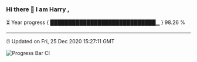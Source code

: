 ### Hi there 👋 I am Harry , 

⏳ Year progress { █████████████████████████████▁ } 98.26 %

---

⏰ Updated on Fri, 25 Dec 2020 15:27:11 GMT

![Progress Bar CI](https://github.com/duykhang68/duykhang68/workflows/Progress%20Bar%20CI/badge.svg)
